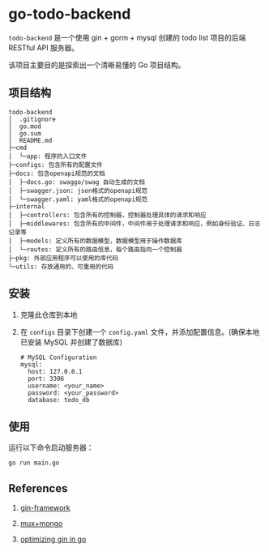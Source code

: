 ﻿# go-todo-backend

`todo-backend` 是一个使用 gin + gorm + mysql 创建的 todo list 项目的后端 RESTful API 服务器。

该项目主要目的是探索出一个清晰易懂的 Go 项目结构。

## 项目结构

```
todo-backend
│  .gitignore
│  go.mod
│  go.sum
│  README.md
├─cmd
│  └─app: 程序的入口文件
├─configs: 包含所有的配置文件
├─docs: 包含openapi规范的文档
│  ├─docs.go: swaggo/swag 自动生成的文档
│  ├─swagger.json: json格式的openapi规范
│  └─swagger.yaml: yaml格式的openapi规范
├─internal
│  ├─controllers: 包含所有的控制器，控制器处理具体的请求和响应
│  ├─middlewares: 包含所有的中间件，中间件用于处理请求和响应，例如身份验证、日志记录等
│  ├─models: 定义所有的数据模型，数据模型用于操作数据库
│  └─routes: 定义所有的路由信息，每个路由指向一个控制器
├─pkg: 外部应用程序可以使用的库代码
└─utils: 存放通用的、可重用的代码
```

## 安装

1. 克隆此仓库到本地

2. 在 `configs` 目录下创建一个 `config.yaml` 文件，并添加配置信息。(确保本地已安装 MySQL 并创建了数据库)
   ```
   # MySQL Configuration
   mysql:
     host: 127.0.0.1
     port: 3306
     username: <your_name>
     password: <your_password>
     database: todo_db
   ```

## 使用

运行以下命令启动服务器：

```bash
go run main.go
```

## References

1. [gin-framework](https://masteringbackend.com/posts/gin-framework#getting-started-with-gin)

2. [mux+mongo](https://dev.to/hackmamba/build-a-rest-api-with-golang-and-mongodb-gorillamux-version-57fh)

3. [optimizing gin in go](https://www.squash.io/optimizing-gin-in-golang-project-structuring-error-handling-and-testing/)
